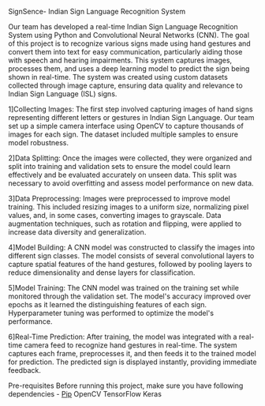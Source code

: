 SignSence- Indian Sign Language Recognition System

Our team has developed a real-time Indian Sign Language Recognition System using Python and Convolutional Neural Networks (CNN). The goal of this project is to recognize various signs made using hand gestures and convert them into text for easy communication, particularly aiding those with speech and hearing impairments. This system captures images, processes them, and uses a deep learning model to predict the sign being shown in real-time. The system was created using custom datasets collected through image capture, ensuring data quality and relevance to Indian Sign Language (ISL) signs.

                                                                                                                                                                                          
1]Collecting Images: The first step involved capturing images of hand signs representing different letters or gestures in Indian Sign Language. Our team set up a simple camera interface using OpenCV to capture thousands of images for each sign. The dataset included multiple samples to ensure model robustness.

2]Data Splitting: Once the images were collected, they were organized and split into training and validation sets to ensure the model could learn effectively and be evaluated accurately on unseen data. This split was necessary to avoid overfitting and assess model performance on new data.                                                                                                                                           

3]Data Preprocessing: Images were preprocessed to improve model training. This included resizing images to a uniform size, normalizing pixel values, and, in some cases, converting images to grayscale. Data augmentation techniques, such as rotation and flipping, were applied to increase data diversity and generalization.                                                                                               

4]Model Building: A CNN model was constructed to classify the images into different sign classes. The model consists of several convolutional layers to capture spatial features of the hand gestures, followed by pooling layers to reduce dimensionality and dense layers for classification.                                                                                                                                      

5]Model Training: The CNN model was trained on the training set while monitored through the validation set. The model's accuracy improved over epochs as it learned the distinguishing features of each sign. Hyperparameter tuning was performed to optimize the model's performance.                                                                                                                                              

6]Real-Time Prediction: After training, the model was integrated with a real-time camera feed to recognize hand gestures in real-time. The system captures each frame, preprocesses it, and then feeds it to the trained model for prediction. The predicted sign is displayed instantly, providing immediate feedback.

Pre-requisites
Before running this project, make sure you have following dependencies -
[Pip](https://pypi.org/project/pip/)
OpenCV
TensorFlow
Keras
